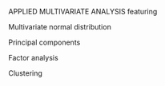 APPLIED MULTIVARIATE ANALYSIS featuring

Multivariate normal distribution

Principal components

Factor analysis

Clustering
